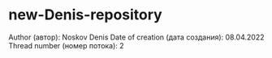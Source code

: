 # new-Denis-repository
Author (автор): Noskov Denis
Date of creation (дата создания): 08.04.2022
Thread number (номер потока): 2
